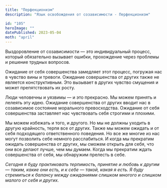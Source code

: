 ```yaml
---
title: "Перфекционизм"
description: "Язык освобождения от созависимости - Перфекционизм"

id: "105"
heroImage: ""
datePublished: 2023-05-04
moth: "april"
---
```


Выздоровление от созависимости — это индивидуальный процесс, который
обязательно вызывает ошибки, прохождение через проблемы и решение трудных
вопросов.

Ожидание от себя совершенства замедляет этот процесс, погружая нас в чувство
вины и тревоги. Ожидание совершенства от других также не является
конструктивным. Это вызывает в других чувство смущения и может препятствовать
их росту.

Люди человечны и уязвимы — и это прекрасно. Мы можем принять и лелеять эту
идею. Ожидание совершенства от других вводит нас в созависимое состояние
морального превосходства. Ожидание от себя совершенства заставляет нас
чувствовать себя строгими и плохими.

Мы можем избежать и того, и другого. Но мы не должны уходить в другую
крайность, терпя все от других. Также мы можем ожидать и от себя подходящего
ответственного поведения. Но все же многие из нас могут позволить себе немного
расслабиться. И когда мы прекратим ожидать совершенства от других, мы сможем
открыть для себя, что они все делают лучше, чем мы думаем. Когда мы прекратим
ждать совершенства от себя, мы обнаружим прелесть в себе.

_Сегодня_ _я_ _буду_ _практиковать_ _терпимость,_ _принятие_ _и_ _любовь_ _к_
_другим_ _—_ _таким,_ _какие_ _они_ _есть,_ _и_ _к_ _себе_ _—_ _такой,_
_какая_ _я_ _есть._ _Я_ _буду_ _стремиться_ _к_ _балансу_ _между_ _ожиданиями_
_слишком_ _многого_ _и_ _слишком_ _малого_ _от_ _себя_ _и_ _других._
